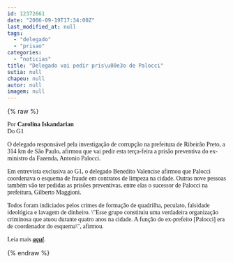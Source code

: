 ```yaml
---
id: 12372661
date: "2006-09-19T17:34:00Z"
last_modified_at: null
tags:
  - "delegado"
  - "prisao"
categories:
  - "noticias"
title: "Delegado vai pedir pris\u00e3o de Palocci"
sutia: null
chapeu: null
autor: null
imagem: null
---
```

{% raw %}
<p><P><FONT face=Verdana>Por <STRONG>Carolina Iskandarian<BR></STRONG>Do G1</FONT></P></p>
<p><P><FONT face=Verdana>O delegado&nbsp;responsável pela investigação de corrupção&nbsp;na prefeitura de Ribeirão Preto, a 314&nbsp;km de São Paulo,&nbsp;afirmou que vai pedir esta terça-feira a prisão preventiva do ex-ministro da Fazenda, Antonio Palocci. </FONT></P></p>
<p><P><FONT face=Verdana>Em entrevista exclusiva ao G1, o delegado Benedito Valencise afirmou que&nbsp;Palocci coordenava o esquema de fraude em contratos de limpeza na cidade. Outras&nbsp;nove pessoas também vão ter pedidas as prisões preventivas, entre elas o sucessor de Palocci na prefeitura, Gilberto Maggioni.</FONT></P></p>
<p><P><FONT face=Verdana>Todos foram indiciados pelos crimes de formação de quadrilha, peculato, falsidade ideológica e lavagem de dinheiro. \"Esse grupo constituiu uma verdadeira organização criminosa que atuou durante quatro anos na cidade. A função do ex-prefeito [Palocci] era de coordenador do esquema\", afirmou. </FONT></P></p>
<p><P><FONT face=Verdana>Leia mais </FONT><A href=\"https://g1.globo.com/Noticias/Politica/0,,AA1278599-5601-51,00.html\" target_=\"blank\"><STRONG><EM><FONT face=Verdana>aqui</FONT></EM></STRONG></A><FONT face=Verdana>.</FONT> </P> </p>
{% endraw %}